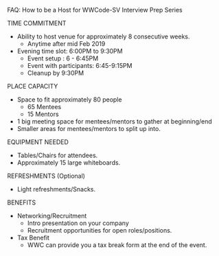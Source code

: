 FAQ: How to be a Host for WWCode-SV Interview Prep Series


TIME COMMITMENT
* Ability to host venue for approximately 8 consecutive weeks.
   * Anytime after mid Feb 2019 
* Evening time slot: 6:00PM to 9:30PM
   * Event setup : 6 - 6:45PM
   * Event with participants: 6:45-9:15PM
   * Cleanup by 9:30PM


PLACE CAPACITY
* Space to fit approximately 80 people
   * 65 Mentees
   * 15 Mentors
* 1 big meeting space for mentees/mentors to gather at beginning/end
* Smaller areas for mentees/mentors to split up into.


EQUIPMENT NEEDED
* Tables/Chairs for attendees. 
* Approximately 15 large whiteboards.


REFRESHMENTS (Optional)
* Light refreshments/Snacks.


BENEFITS
* Networking/Recruitment
   * Intro presentation on your company
   * Recruitment opportunities for open roles/positions.
* Tax Benefit
   * WWC can provide you a tax break form at the end of the event.
